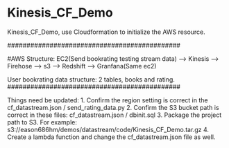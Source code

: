 # Kinesis_CF_Demo
Kinesis_CF_Demo, use Cloudformation to initialize the AWS resource.

#############################################
<p>
#AWS Structure:
EC2(Send bookrating testing stream data) --> Kinesis --> Firehose --> s3 --> Redshift --> Granfana(Same ec2)

User bookrating data structure: 2 tables, books and rating.
#############################################
<p>
Things need be updated:
1. Confirm the region setting is correct in the cf_datastream.json / send_rating_data.py
2. Confirm the S3 bucket path is correct in these files: cf_datastream.json / dbinit.sql 
3. Package the project path to S3. For example:  s3://eason686hm/demos/datastream/code/Kinesis_CF_Demo.tar.gz
4. Create a lambda function and change the cf_datastream.json file as well.


